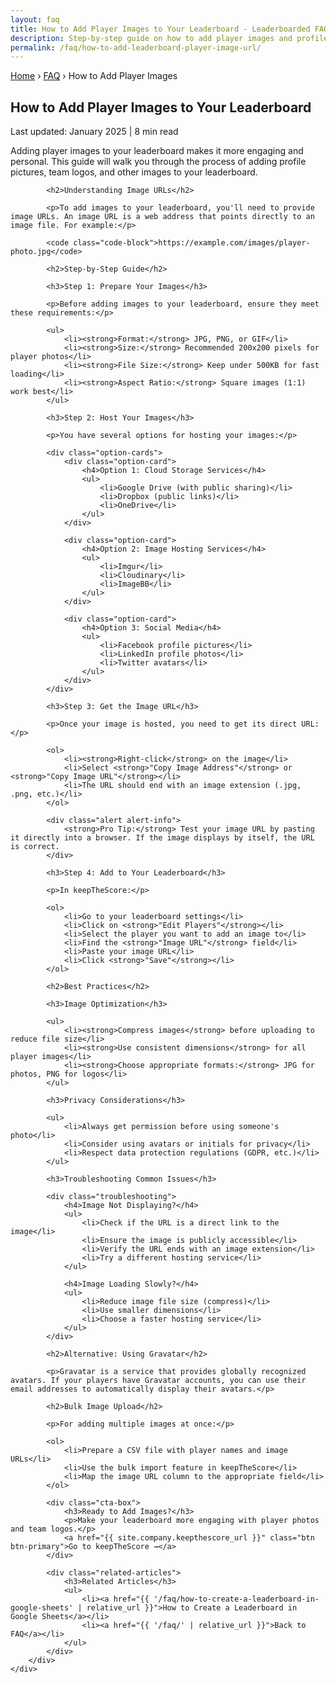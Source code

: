 ```yaml
---
layout: faq
title: How to Add Player Images to Your Leaderboard - Leaderboarded FAQ
description: Step-by-step guide on how to add player images and profile pictures to your leaderboard. Learn about image URLs, hosting options, and best practices.
permalink: /faq/how-to-add-leaderboard-player-image-url/
---
```


<div class="container">
    <div class="breadcrumb">
        <a href="{{ '/' | relative_url }}">Home</a>
        <span>›</span>
        <a href="{{ '/faq/' | relative_url }}">FAQ</a>
        <span>›</span>
        <span>How to Add Player Images</span>
    </div>
</div>

<section class="article-hero">
    <div class="container">
        <h1>How to Add Player Images to Your Leaderboard</h1>
        <div class="article-meta">
            Last updated: January 2025 | 8 min read
        </div>
    </div>
</section>

<article class="article-content">
    <div class="container">
        <div class="article-body">
            <p class="lead">Adding player images to your leaderboard makes it more engaging and personal. This guide will walk you through the process of adding profile pictures, team logos, and other images to your leaderboard.</p>
            
            <h2>Understanding Image URLs</h2>
            
            <p>To add images to your leaderboard, you'll need to provide image URLs. An image URL is a web address that points directly to an image file. For example:</p>
            
            <code class="code-block">https://example.com/images/player-photo.jpg</code>
            
            <h2>Step-by-Step Guide</h2>
            
            <h3>Step 1: Prepare Your Images</h3>
            
            <p>Before adding images to your leaderboard, ensure they meet these requirements:</p>
            
            <ul>
                <li><strong>Format:</strong> JPG, PNG, or GIF</li>
                <li><strong>Size:</strong> Recommended 200x200 pixels for player photos</li>
                <li><strong>File Size:</strong> Keep under 500KB for fast loading</li>
                <li><strong>Aspect Ratio:</strong> Square images (1:1) work best</li>
            </ul>
            
            <h3>Step 2: Host Your Images</h3>
            
            <p>You have several options for hosting your images:</p>
            
            <div class="option-cards">
                <div class="option-card">
                    <h4>Option 1: Cloud Storage Services</h4>
                    <ul>
                        <li>Google Drive (with public sharing)</li>
                        <li>Dropbox (public links)</li>
                        <li>OneDrive</li>
                    </ul>
                </div>
                
                <div class="option-card">
                    <h4>Option 2: Image Hosting Services</h4>
                    <ul>
                        <li>Imgur</li>
                        <li>Cloudinary</li>
                        <li>ImageBB</li>
                    </ul>
                </div>
                
                <div class="option-card">
                    <h4>Option 3: Social Media</h4>
                    <ul>
                        <li>Facebook profile pictures</li>
                        <li>LinkedIn profile photos</li>
                        <li>Twitter avatars</li>
                    </ul>
                </div>
            </div>
            
            <h3>Step 3: Get the Image URL</h3>
            
            <p>Once your image is hosted, you need to get its direct URL:</p>
            
            <ol>
                <li><strong>Right-click</strong> on the image</li>
                <li>Select <strong>"Copy Image Address"</strong> or <strong>"Copy Image URL"</strong></li>
                <li>The URL should end with an image extension (.jpg, .png, etc.)</li>
            </ol>
            
            <div class="alert alert-info">
                <strong>Pro Tip:</strong> Test your image URL by pasting it directly into a browser. If the image displays by itself, the URL is correct.
            </div>
            
            <h3>Step 4: Add to Your Leaderboard</h3>
            
            <p>In keepTheScore:</p>
            
            <ol>
                <li>Go to your leaderboard settings</li>
                <li>Click on <strong>"Edit Players"</strong></li>
                <li>Select the player you want to add an image to</li>
                <li>Find the <strong>"Image URL"</strong> field</li>
                <li>Paste your image URL</li>
                <li>Click <strong>"Save"</strong></li>
            </ol>
            
            <h2>Best Practices</h2>
            
            <h3>Image Optimization</h3>
            
            <ul>
                <li><strong>Compress images</strong> before uploading to reduce file size</li>
                <li><strong>Use consistent dimensions</strong> for all player images</li>
                <li><strong>Choose appropriate formats:</strong> JPG for photos, PNG for logos</li>
            </ul>
            
            <h3>Privacy Considerations</h3>
            
            <ul>
                <li>Always get permission before using someone's photo</li>
                <li>Consider using avatars or initials for privacy</li>
                <li>Respect data protection regulations (GDPR, etc.)</li>
            </ul>
            
            <h3>Troubleshooting Common Issues</h3>
            
            <div class="troubleshooting">
                <h4>Image Not Displaying?</h4>
                <ul>
                    <li>Check if the URL is a direct link to the image</li>
                    <li>Ensure the image is publicly accessible</li>
                    <li>Verify the URL ends with an image extension</li>
                    <li>Try a different hosting service</li>
                </ul>
                
                <h4>Image Loading Slowly?</h4>
                <ul>
                    <li>Reduce image file size (compress)</li>
                    <li>Use smaller dimensions</li>
                    <li>Choose a faster hosting service</li>
                </ul>
            </div>
            
            <h2>Alternative: Using Gravatar</h2>
            
            <p>Gravatar is a service that provides globally recognized avatars. If your players have Gravatar accounts, you can use their email addresses to automatically display their avatars.</p>
            
            <h2>Bulk Image Upload</h2>
            
            <p>For adding multiple images at once:</p>
            
            <ol>
                <li>Prepare a CSV file with player names and image URLs</li>
                <li>Use the bulk import feature in keepTheScore</li>
                <li>Map the image URL column to the appropriate field</li>
            </ol>
            
            <div class="cta-box">
                <h3>Ready to Add Images?</h3>
                <p>Make your leaderboard more engaging with player photos and team logos.</p>
                <a href="{{ site.company.keepthescore_url }}" class="btn btn-primary">Go to keepTheScore →</a>
            </div>
            
            <div class="related-articles">
                <h3>Related Articles</h3>
                <ul>
                    <li><a href="{{ '/faq/how-to-create-a-leaderboard-in-google-sheets' | relative_url }}">How to Create a Leaderboard in Google Sheets</a></li>
                    <li><a href="{{ '/faq/' | relative_url }}">Back to FAQ</a></li>
                </ul>
            </div>
        </div>
    </div>
</article>